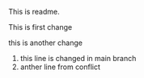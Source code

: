 This is readme.

This is first change

this is another change

1. this line is changed in main branch
2. anther line from conflict 
